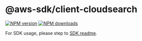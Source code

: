 # @aws-sdk/client-cloudsearch

[![NPM version](https://img.shields.io/npm/v/@aws-sdk/client-cloudsearch/latest.svg)](https://www.npmjs.com/package/@aws-sdk/client-cloudsearch)
[![NPM downloads](https://img.shields.io/npm/dm/@aws-sdk/client-cloudsearch.svg)](https://www.npmjs.com/package/@aws-sdk/client-cloudsearch)

For SDK usage, please step to [SDK readme](https://github.com/aws/aws-sdk-js-v3).
